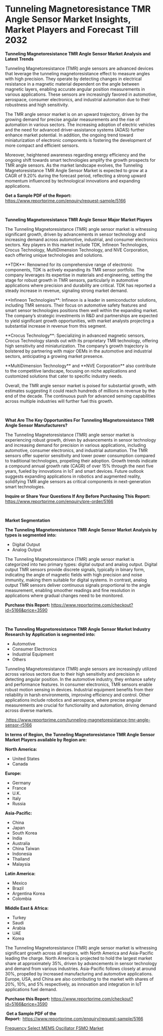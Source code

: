 <p><h1>Tunneling Magnetoresistance TMR Angle Sensor Market Insights, Market Players and Forecast Till 2032</h1></p><p><strong>Tunneling Magnetoresistance TMR Angle Sensor Market Analysis and Latest Trends</strong></p>
<p><p>Tunneling Magnetoresistance (TMR) angle sensors are advanced devices that leverage the tunneling magnetoresistance effect to measure angles with high precision. They operate by detecting changes in electrical resistance in a magnetic material dependent on the angle between magnetic layers, enabling accurate angular position measurements in various applications. These sensors are increasingly favored in automotive, aerospace, consumer electronics, and industrial automation due to their robustness and high sensitivity.</p><p>The TMR angle sensor market is on an upward trajectory, driven by the growing demand for precise angular measurements and the rise of automation in various sectors. The increasing adoption of electric vehicles and the need for advanced driver-assistance systems (ADAS) further enhance market potential. In addition, the ongoing trend toward miniaturization of electronic components is fostering the development of more compact and efficient sensors.</p><p>Moreover, heightened awareness regarding energy efficiency and the ongoing shift towards smart technologies amplify the growth prospects for TMR angle sensors. As the market landscape evolves, the Tunneling Magnetoresistance TMR Angle Sensor Market is expected to grow at a CAGR of 9.20% during the forecast period, reflecting a strong upward momentum influenced by technological innovations and expanding applications.</p></p>
<p><strong>Get a Sample PDF of the Report:&nbsp;</strong> <a href="https://www.reportprime.com/enquiry/request-sample/5166?utm_campaign=2531&utm_medium=2&utm_source=Github&utm_content=ia&utm_term=19032025&utm_id=tunneling-magnetoresistance-tmr-angle-sensor">https://www.reportprime.com/enquiry/request-sample/5166</a></p>
<p>&nbsp;</p>
<p><strong>Tunneling Magnetoresistance TMR Angle Sensor Major Market Players</strong></p>
<p><p>The Tunneling Magnetoresistance (TMR) angle sensor market is witnessing significant growth, driven by advancements in sensor technology and increasing demand across automotive, industrial, and consumer electronics sectors. Key players in this market include TDK, Infineon Technologies, Crocus Technology, MultiDimension Technology, and NVE Corporation, each offering unique technologies and solutions.</p><p>**TDK**: Renowned for its comprehensive range of electronic components, TDK is actively expanding its TMR sensor portfolio. The company leverages its expertise in materials and engineering, setting the stage for robust growth in TMR sensors, particularly in automotive applications where precision and durability are critical. TDK has reported a steady increase in revenue, signaling strong market demand.</p><p>**Infineon Technologies**: Infineon is a leader in semiconductor solutions, including TMR sensors. Their focus on automotive safety features and smart sensor technologies positions them well within the expanding market. The company’s strategic investments in R&D and partnerships are expected to yield significant growth opportunities, with market analysts projecting a substantial increase in revenue from this segment.</p><p>**Crocus Technology**: Specializing in advanced magnetic sensors, Crocus Technology stands out with its proprietary TMR technology, offering high sensitivity and miniaturization. The company’s growth trajectory is bolstered by partnering with major OEMs in the automotive and industrial sectors, anticipating a growing market presence.</p><p>**MultiDimension Technology** and **NVE Corporation** also contribute to the competitive landscape, focusing on niche applications and customized solutions that cater to specific industry needs.</p><p>Overall, the TMR angle sensor market is poised for substantial growth, with estimates suggesting it could reach hundreds of millions in revenue by the end of the decade. The continuous push for advanced sensing capabilities across multiple industries will further fuel this growth.</p></p>
<p>&nbsp;</p>
<p><strong>What Are The Key Opportunities For Tunneling Magnetoresistance TMR Angle Sensor Manufacturers?</strong></p>
<p><p>The Tunneling Magnetoresistance (TMR) angle sensor market is experiencing robust growth, driven by advancements in sensor technology and increasing demand for precision in various applications, including automotive, consumer electronics, and industrial automation. The TMR sensors offer superior sensitivity and lower power consumption compared to traditional technologies, propelling their adoption. Growth trends indicate a compound annual growth rate (CAGR) of over 15% through the next five years, fueled by innovations in IoT and smart devices. Future outlook suggests expanding applications in robotics and augmented reality, solidifying TMR angle sensors as critical components in next-generation smart technologies.</p></p>
<p><strong>Inquire or Share Your Questions If Any Before Purchasing This Report:</strong> <a href="https://www.reportprime.com/enquiry/pre-order/5166?utm_campaign=2531&utm_medium=2&utm_source=Github&utm_content=ia&utm_term=19032025&utm_id=tunneling-magnetoresistance-tmr-angle-sensor">https://www.reportprime.com/enquiry/pre-order/5166</a></p>
<p>&nbsp;</p>
<p><strong>Market Segmentation</strong></p>
<p><strong>The Tunneling Magnetoresistance TMR Angle Sensor Market Analysis by types is segmented into:</strong></p>
<p><ul><li>Digital Output</li><li>Analog Output</li></ul></p>
<p><p>The Tunneling Magnetoresistance (TMR) angle sensor market is categorized into two primary types: digital output and analog output. Digital output TMR sensors provide discrete signals, typically in binary form, indicating the angle of magnetic fields with high precision and noise immunity, making them suitable for digital systems. In contrast, analog output TMR sensors deliver continuous signals proportional to the angle measurement, enabling smoother readings and fine resolution in applications where gradual changes need to be monitored.</p></p>
<p><strong>Purchase this Report:&nbsp;</strong><a href="https://www.reportprime.com/checkout?id=5166&price=3590&utm_campaign=2531&utm_medium=2&utm_source=Github&utm_content=ia&utm_term=19032025&utm_id=tunneling-magnetoresistance-tmr-angle-sensor">https://www.reportprime.com/checkout?id=5166&price=3590</a></p>
<p>&nbsp;</p>
<p><strong>The Tunneling Magnetoresistance TMR Angle Sensor Market Industry Research by Application is segmented into:</strong></p>
<p><ul><li>Automotive</li><li>Consumer Electronics</li><li>Industrial Equipment</li><li>Others</li></ul></p>
<p><p>Tunneling Magnetoresistance (TMR) angle sensors are increasingly utilized across various sectors due to their high sensitivity and precision in detecting angular position. In the automotive industry, they enhance safety and performance features. In consumer electronics, TMR sensors enable robust motion sensing in devices. Industrial equipment benefits from their reliability in harsh environments, improving efficiency and control. Other applications include robotics and aerospace, where precise angular measurements are crucial for functionality and automation, driving demand across diverse markets.</p></p>
<p><a href="https://www.reportprime.com/tunneling-magnetoresistance-tmr-angle-sensor-r5166?utm_campaign=2531&utm_medium=2&utm_source=Github&utm_content=ia&utm_term=19032025&utm_id=tunneling-magnetoresistance-tmr-angle-sensor">&nbsp;https://www.reportprime.com/tunneling-magnetoresistance-tmr-angle-sensor-r5166</a></p>
<p><strong>In terms of Region, the Tunneling Magnetoresistance TMR Angle Sensor Market Players available by Region are:</strong></p>
<p>
    <p> <strong> North America: </strong>
        <ul>
            <li>United States</li>
            <li>Canada</li>
        </ul>
        </p> 
    <p> <strong> Europe: </strong>
        <ul>
            <li>Germany</li>
            <li>France</li>
            <li>U.K.</li>
            <li>Italy</li>
            <li>Russia</li>
        </ul>
        </p> 
    <p> <strong> Asia-Pacific: </strong>
        <ul>
            <li>China</li>
            <li>Japan</li>
            <li>South Korea</li>
            <li>India</li>
            <li>Australia</li>
            <li>China Taiwan</li>
            <li>Indonesia</li>
            <li>Thailand</li>
            <li>Malaysia</li>
        </ul>
        </p> 
    <p> <strong> Latin America: </strong>
        <ul>
            <li>Mexico</li>
            <li>Brazil</li>
            <li>Argentina Korea</li>
            <li>Colombia</li>
        </ul>
        </p> 
    <p> <strong> Middle East & Africa: </strong>
        <ul>
            <li>Turkey</li>
            <li>Saudi</li>
            <li>Arabia</li>
            <li>UAE</li>
            <li>Korea</li>
        </ul>
    </p>
    </p>
<p><p>The Tunneling Magnetoresistance (TMR) angle sensor market is witnessing significant growth across all regions, with North America and Asia-Pacific leading the charge. North America is projected to hold the largest market share at approximately 35%, driven by advancements in sensor technology and demand from various industries. Asia-Pacific follows closely at around 30%, propelled by increased manufacturing and automotive applications. Europe, USA, and China are also contributing to the market with shares of 20%, 10%, and 5% respectively, as innovation and integration in IoT applications fuel demand.</p></p>
<p><strong>Purchase this Report: </strong><a href="https://www.reportprime.com/checkout?id=5166&price=3590&utm_campaign=2531&utm_medium=2&utm_source=Github&utm_content=ia&utm_term=19032025&utm_id=tunneling-magnetoresistance-tmr-angle-sensor">https://www.reportprime.com/checkout?id=5166&price=3590</a></p>
<p>&nbsp;<strong>Get a Sample PDF of the Report:&nbsp;&nbsp;</strong><a href="https://www.reportprime.com/enquiry/request-sample/5166?utm_campaign=2531&utm_medium=2&utm_source=Github&utm_content=ia&utm_term=19032025&utm_id=tunneling-magnetoresistance-tmr-angle-sensor">https://www.reportprime.com/enquiry/request-sample/5166</a></p>
<p><strong></strong></p>
<p><p><a href="https://github.com/techerghalim/Market-Research-Report-List-1/blob/main/frequency-select-mems-oscillator-fsmo-market.md?utm_campaign=2531&utm_medium=2&utm_source=Github&utm_content=ia&utm_term=19032025&utm_id=tunneling-magnetoresistance-tmr-angle-sensor">Frequency Select MEMS Oscillator FSMO Market</a></p></p>